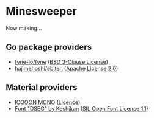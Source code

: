 # Minesweeper

Now making...

## Go package providers

- [fyne-io/fyne](https://fyne.io/) ([BSD 3-Clause License](https://github.com/fyne-io/fyne/blob/master/LICENSE))
- [hajimehoshi/ebiten](https://ebitengine.org/) ([Apache License 2.0](https://www.apache.org/licenses/LICENSE-2.0))

## Material providers

- [ICOOON MONO](https://icooon-mono.com/) ([Licence](https://icooon-mono.com/license/))
- [Font "DSEG" by Keshikan](https://www.keshikan.net/fonts.html) ([SIL Open Font Licence 1.1](http://scripts.sil.org/OFL))
